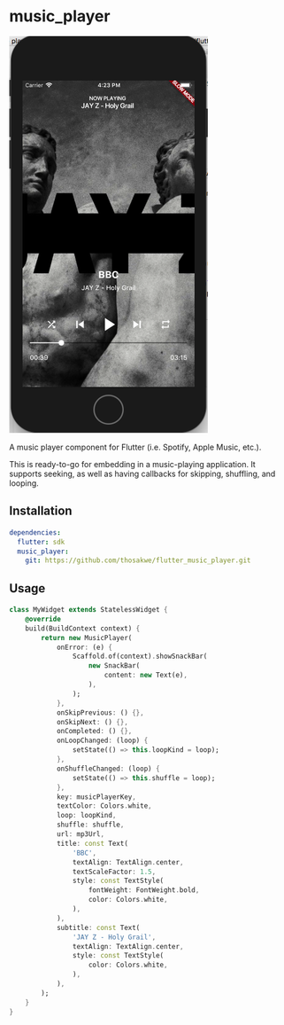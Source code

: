 # music_player
![Fullscreen screenshot](screenshots/fullscreen.png)

A music player component for Flutter (i.e. Spotify, Apple Music, etc.).

This is ready-to-go for embedding in a music-playing application.
It supports seeking, as well as having callbacks for
skipping, shuffling, and looping.

## Installation

```yaml
dependencies:
  flutter: sdk
  music_player:
    git: https://github.com/thosakwe/flutter_music_player.git
```

## Usage
```dart
class MyWidget extends StatelessWidget {
    @override
    build(BuildContext context) {
        return new MusicPlayer(
            onError: (e) {
                Scaffold.of(context).showSnackBar(
                    new SnackBar(
                        content: new Text(e),
                    ),
                );
            },
            onSkipPrevious: () {},
            onSkipNext: () {},
            onCompleted: () {},
            onLoopChanged: (loop) {
                setState(() => this.loopKind = loop);
            },
            onShuffleChanged: (loop) {
                setState(() => this.shuffle = loop);
            },
            key: musicPlayerKey,
            textColor: Colors.white,
            loop: loopKind,
            shuffle: shuffle,
            url: mp3Url,
            title: const Text(
                'BBC',
                textAlign: TextAlign.center,
                textScaleFactor: 1.5,
                style: const TextStyle(
                    fontWeight: FontWeight.bold,
                    color: Colors.white,
                ),
            ),
            subtitle: const Text(
                'JAY Z - Holy Grail',
                textAlign: TextAlign.center,
                style: const TextStyle(
                    color: Colors.white,
                ),
            ),
        );
    }
}

